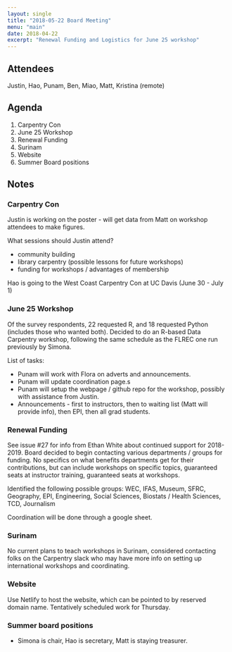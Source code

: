 ```yaml
---
layout: single
title: "2018-05-22 Board Meeting"
menu: "main"
date: 2018-04-22
excerpt: "Renewal Funding and Logistics for June 25 workshop"
---
```


## Attendees
Justin, Hao, Punam, Ben, Miao, Matt, Kristina (remote)

## Agenda
1. Carpentry Con
2. June 25 Workshop
3. Renewal Funding
4. Surinam
5. Website
6. Summer Board positions

## Notes
### Carpentry Con
Justin is working on the poster - will get data from Matt on workshop attendees to make figures.

What sessions should Justin attend?
* community building
* library carpentry (possible lessons for future workshops)
* funding for workshops / advantages of membership

Hao is going to the West Coast Carpentry Con at UC Davis (June 30 - July 1)

### June 25 Workshop
Of the survey respondents, 22 requested R, and 18 requested Python (includes those who wanted both).
Decided to do an R-based Data Carpentry workshop, following the same schedule as the FLREC one run previously by Simona.

List of tasks:
* Punam will work with Flora on adverts and announcements.
* Punam will update coordination page.s
* Punam will setup the webpage / github repo for the workshop, possibly with assistance from Justin.
* Announcements - first to instructors, then to waiting list (Matt will provide info), then EPI, then all grad students.

### Renewal Funding
See issue #27 for info from Ethan White about continued support for 2018-2019. Board decided to begin contacting various departments / groups for funding. No specifics on what benefits departments get for their contributions, but can include workshops on specific topics, guaranteed seats at instructor training, guaranteed seats at workshops. 

Identified the following possible groups:
WEC, IFAS, Museum, SFRC, Geography, EPI, Engineering, Social Sciences, Biostats / Health Sciences, TCD, Journalism

Coordination will be done through a google sheet.

### Surinam
No current plans to teach workshops in Surinam, considered contacting folks on the Carpentry slack who may have more info on setting up international workshops and coordinating.

### Website
Use Netlify to host the website, which can be pointed to by reserved domain name. Tentatively scheduled work for Thursday.

### Summer board positions
* Simona is chair, Hao is secretary, Matt is staying treasurer.
